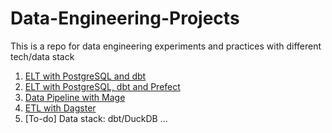 # Data-Engineering-Projects
This is a repo for data engineering experiments and practices with different tech/data stack

1. [ELT with PostgreSQL and dbt](https://github.com/DoThNg/Data-Engineering-Projects/tree/main/1_PostgreSQL_ETL)
2. [ELT with PostgreSQL, dbt and Prefect](https://github.com/DoThNg/Data-Engineering-Projects/tree/main/2_ELT_Prefect)
3. [Data Pipeline with Mage](https://github.com/DoThNg/Data-Engineering-Projects/tree/main/3_ETL_Mage)
4. [ETL with Dagster](https://github.com/DoThNg/Data-Engineering-Projects/tree/main/4_ETL_Dagster)
5. [To-do] Data stack: dbt/DuckDB ...  
